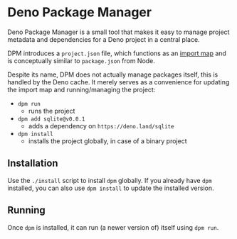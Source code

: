 # Deno Package Manager
Deno Package Manager is a small tool that makes it easy to manage project metadata and dependencies for a Deno project in a central place.

DPM introduces a `project.json` file, which functions as an [import map](https://deno.land/manual/linking_to_external_code/import_maps) and is conceptually similar to `package.json` from Node.

Despite its name, DPM does not actually manage packages itself, this is handled by the Deno cache. It merely serves as a convenience for updating the import map and running/managing the project:

- `dpm run`
    - runs the project
- `dpm add sqlite@v0.0.1`
    - adds a dependency on `https://deno.land/sqlite`
- `dpm install`
    - installs the project globally, in case of a binary project

## Installation
Use the `./install` script to install `dpm` globally. If you already have `dpm` installed, you can also use `dpm install` to update the installed version.

## Running
Once `dpm` is installed, it can run (a newer version of) itself using `dpm run`.